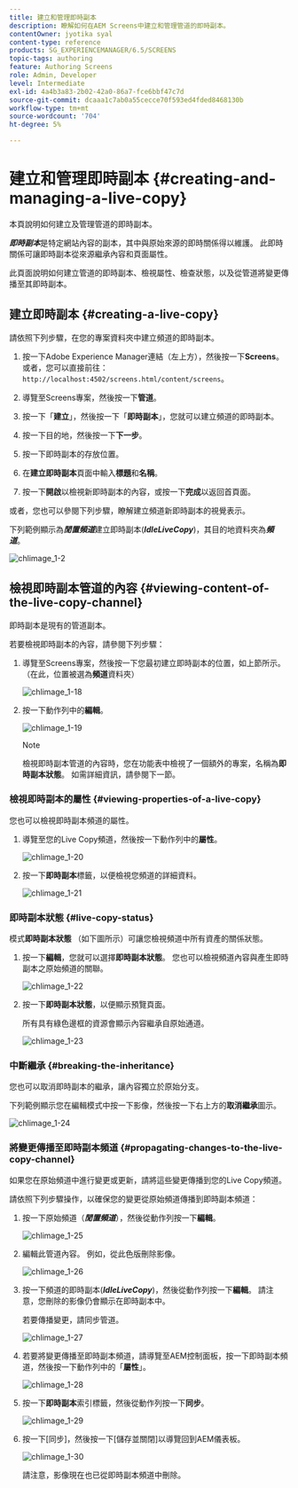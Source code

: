 ```yaml
---
title: 建立和管理即時副本
description: 瞭解如何在AEM Screens中建立和管理管道的即時副本。
contentOwner: jyotika syal
content-type: reference
products: SG_EXPERIENCEMANAGER/6.5/SCREENS
topic-tags: authoring
feature: Authoring Screens
role: Admin, Developer
level: Intermediate
exl-id: 4a4b3a83-2b02-42a0-86a7-fce6bbf47c7d
source-git-commit: dcaaa1c7ab0a55cecce70f593ed4fded8468130b
workflow-type: tm+mt
source-wordcount: '704'
ht-degree: 5%

---
```


# 建立和管理即時副本 {#creating-and-managing-a-live-copy}

本頁說明如何建立及管理管道的即時副本。

***即時副本***&#x200B;是特定網站內容的副本，其中與原始來源的即時關係得以維護。 此即時關係可讓即時副本從來源繼承內容和頁面屬性。

此頁面說明如何建立管道的即時副本、檢視屬性、檢查狀態，以及從管道將變更傳播至其即時副本。


## 建立即時副本 {#creating-a-live-copy}

請依照下列步驟，在您的專案資料夾中建立頻道的即時副本。

1. 按一下Adobe Experience Manager連結（左上方），然後按一下&#x200B;**Screens**。 或者，您可以直接前往： `http://localhost:4502/screens.html/content/screens`。

1. 導覽至Screens專案，然後按一下&#x200B;**管道**。
1. 按一下「**建立**」，然後按一下「**即時副本**」，您就可以建立頻道的即時副本。
1. 按一下目的地，然後按一下&#x200B;**下一步**。
1. 按一下即時副本的存放位置。
1. 在&#x200B;**建立即時副本**&#x200B;頁面中輸入&#x200B;**標題**&#x200B;和&#x200B;**名稱**。

1. 按一下&#x200B;**開啟**&#x200B;以檢視新即時副本的內容，或按一下&#x200B;**完成**&#x200B;以返回首頁面。

或者，您也可以參閱下列步驟，瞭解建立頻道新即時副本的視覺表示。

下列範例顯示為&#x200B;***閒置頻道***&#x200B;建立即時副本(***IdleLiveCopy***)，其目的地資料夾為&#x200B;***頻道***。

![chlimage_1-2](assets/chlimage_1-2.gif)

## 檢視即時副本管道的內容 {#viewing-content-of-the-live-copy-channel}

即時副本是現有的管道副本。

若要檢視即時副本的內容，請參閱下列步驟：

1. 導覽至Screens專案，然後按一下您最初建立即時副本的位置，如上節所示。 （在此，位置被選為&#x200B;**頻道**&#x200B;資料夾）

   ![chlimage_1-18](assets/chlimage_1-18.png)

1. 按一下動作列中的&#x200B;**編輯**。

   ![chlimage_1-19](assets/chlimage_1-19.png)

   >[!NOTE]
   >
   >檢視即時副本管道的內容時，您在功能表中檢視了一個額外的專案，名稱為&#x200B;**即時副本狀態**。 如需詳細資訊，請參閱下一節。

### 檢視即時副本的屬性 {#viewing-properties-of-a-live-copy}

您也可以檢視即時副本頻道的屬性。

1. 導覽至您的Live Copy頻道，然後按一下動作列中的&#x200B;**屬性**。

   ![chlimage_1-20](assets/chlimage_1-20.png)

1. 按一下&#x200B;**即時副本**&#x200B;標籤，以便檢視您頻道的詳細資料。

   ![chlimage_1-21](assets/chlimage_1-21.png)

### 即時副本狀態 {#live-copy-status}

模式&#x200B;**即時副本狀態** （如下圖所示）可讓您檢視頻道中所有資產的關係狀態。

1. 按一下&#x200B;**編輯**，您就可以選擇&#x200B;**即時副本狀態**。 您也可以檢視頻道內容與產生即時副本之原始頻道的關聯。

   ![chlimage_1-22](assets/chlimage_1-22.png)

1. 按一下&#x200B;**即時副本狀態**，以便顯示預覽頁面。

   所有具有綠色邊框的資源會顯示內容繼承自原始通道。

   ![chlimage_1-23](assets/chlimage_1-23.png)

### 中斷繼承 {#breaking-the-inheritance}

您也可以取消即時副本的繼承，讓內容獨立於原始分支。

下列範例顯示您在編輯模式中按一下影像，然後按一下右上方的&#x200B;**取消繼承**&#x200B;圖示。

![chlimage_1-24](assets/chlimage_1-24.png)

### 將變更傳播至即時副本頻道 {#propagating-changes-to-the-live-copy-channel}

如果您在原始頻道中進行變更或更新，請將這些變更傳播到您的Live Copy頻道。

請依照下列步驟操作，以確保您的變更從原始頻道傳播到即時副本頻道：

1. 按一下原始頻道（***閒置頻道***），然後從動作列按一下&#x200B;**編輯**。

   ![chlimage_1-25](assets/chlimage_1-25.png)

1. 編輯此管道內容。 例如，從此色版刪除影像。

   ![chlimage_1-26](assets/chlimage_1-26.png)

1. 按一下頻道的即時副本(***IdleLiveCopy***)，然後從動作列按一下&#x200B;**編輯**。 請注意，您刪除的影像仍會顯示在即時副本中。

   若要傳播變更，請同步管道。

   ![chlimage_1-27](assets/chlimage_1-27.png)

1. 若要將變更傳播至即時副本頻道，請導覽至AEM控制面板，按一下即時副本頻道，然後按一下動作列中的「**屬性**」。

   ![chlimage_1-28](assets/chlimage_1-28.png)

1. 按一下&#x200B;**即時副本**&#x200B;索引標籤，然後從動作列按一下&#x200B;**同步**。

   ![chlimage_1-29](assets/chlimage_1-29.png)

1. 按一下[同步]&#x200B;**&#x200B;**，然後按一下[儲存並關閉]&#x200B;**&#x200B;**&#x200B;以導覽回到AEM儀表板。

   ![chlimage_1-30](assets/chlimage_1-30.png)

   請注意，影像現在也已從即時副本頻道中刪除。
